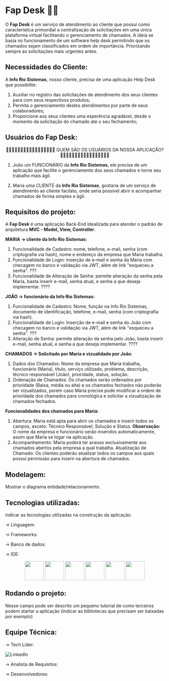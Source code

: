 # Fap Desk 👩‍💻
O **Fap Desk** é um serviço de atendimento ao cliente que possui como característica primordial a centralização de solicitações em uma única plataforma virtual facilitando o gerenciamento de chamados. 
A ideia se basia no funcionamento de um software help desk permitindo que os chamados sejam classificados em ordem de importância. Priorizando sempre as solicitações mais urgentes antes.

## Necessidades do Cliente:
A **Info Rio Sistemas**, nosso cliente, precisa de uma aplicação Help Desk que possibilite:
1) Auxiliar no registro das solicitações de atendimento dos seus clientes para com seus respectivos produtos;
2) Permita o gerenciamento destes atendimentos por parte de seus colaboradores;
3) Proporcione aos seus clientes uma experência agradável, desde o momento da solicitação do chamado até o seu fechamento;
   
## Usuários do Fap Desk: 
<div align="middle">
🙎‍♀️🙎🏻‍♀️🙎🏼‍♀️🙎🏽‍♀️🙎🏾‍♀️🙎🏿‍♀️  QUEM SÃO OS USUÁRIOS DA NOSSA APLICAÇÃO? 🙎‍♂️🙎🏻‍♂️🙎🏼‍♂️🙎🏽‍♂️🙎🏾‍♂️🙎🏿‍♂️ 
</div>



1) João um FUNCIONÁRIO da **Info Rio Sistemas**, ele precisa de um aplicação que facilite o gerenciamento dos seus chamados e torne seu trabalho mais ágil.
   
2) Maria uma CLIENTE da **Info Rio Sistemas**, gostaria de um serviço de atendimento ao cliente facilato, onde seria possível abrir e acompanhar chamados de forma simples e ágil.

## Requisitos do projeto: 

A **Fap Desk** é uma aplicação Back-End idealizada para atender o padrão de arquitetura **MVC - Model, View, Controller**.

**MARIA -> cliente da Info Rio Sistemas:**
1) Funcionalidade de Cadastro: nome, telefone, e-mail, senha (com criptografia via hash), nome e endereço da empresa que Maria trabalha. 
2) Funcionalidade de Login: inserção de e-mail e senha da Maria com checagem no banco e validação via JWT, além de link "esqueceu a senha". ???
3) Funcionalidade de Alteração de Senha: permite alteração da senha pela Maria, basta inserir e-mail, senha atual, e senha a que deseja implementar. ????

**JOÃO -> funcionário da Info Rio Sistemas:**
1) Funcionalidade de Cadastro: Nome, função na Info Rio Sistemas, documento de identificação, telefone, e-mail, senha (com criptografia via hash).
2) Funcionalidade de Login: Inserção de e-mail e senha do João com checagem no banco e validação via JWT, além de link "esqueceu a senha". ???
3) Alteração de Senha: permite alteração da senha pelo João, basta inserir e-mail, senha atual, e senha a que deseja implementar. ????

**CHAMADOS -> Solicitado por Maria e vizualidado por João**: 
1) Dados dos Chamados: Nome da empresa que Maria trabalha, funcionário (Maria), título, serviço utilizado, problema, descrição, técnico responsável (João), prioridade, status, solução. 
2) Ordenação de Chamados: Os chamados serão ordenados por prioridade (Baixa, média ou alta) e os chamados fechados não poderão ser vizualizados, porém caso Maria precise pode modificar a ordem de prioridade dos chamados para cronológica e solicitar a vizualização de chamados fechados.

**Funcionalidades dos chamados para Maria:**
1) Abertura: Maria está apta para abrir os chamados e inserir todos os campos, exceto: Técnico Responsável, Solução e Status.
**Observação:** O nome da empresa e funcionário serão inseridos automaticamente, assim que Maria se logar na aplicação. 
2) Acompanhamento: Maria poderá ter acesso exclusivamente aos chamados abertos pela empresa a qual trabalha. 
Atualização de Chamado: Os clientes poderão atualizar todos os campos aos quais possui permissão para inserir na abertura de chamados. 


## Modelagem: 
Mostrar o diagrama entidade/relacionamento.

## Tecnologias utilizadas: 
indicar as tecnologias utilizadas na construção da aplicação.

-> Linguagem:

-> Frameworks:

-> Banco de dados:

-> IDE:

<div align="middle">
  
<img align="middle" src="https://cdn.jsdelivr.net/gh/devicons/devicon/icons/javascript/javascript-original.svg" width="60" height="60" />
<img align="middle" src="https://cdn.jsdelivr.net/gh/devicons/devicon/icons/nodejs/nodejs-original-wordmark.svg" width="60" height="60"/>
<img align="middle" src="https://cdn.jsdelivr.net/gh/devicons/devicon/icons/express/express-original.svg" width="60" height="60"/>
<img align="middle" src="https://cdn.jsdelivr.net/gh/devicons/devicon/icons/mysql/mysql-original.svg" width="60" height="60"/>
<img align="middle" src="https://cdn.jsdelivr.net/gh/devicons/devicon/icons/postgresql/postgresql-original.svg" width="60" height="60" />
<img align="middle" src="https://cdn.jsdelivr.net/gh/devicons/devicon/icons/vscode/vscode-original.svg" width="60" height="60" />

</div>

## Rodando o projeto: 
Nesse campo pode ser descrito um pequeno tutorial de como terceiros podem startar a aplicação (indicar as bibliotecas que precisam ser baixadas por exemplo)

## Equipe Técnica:

-> Tech Lider:

![LinkedIn](https://img.shields.io/badge/LinkedIn-000?style=for-the-badge&logo=linkedin&logoColor=0E76A8)

-> Analista de Requisitos:

-> Desenvolvedores:



